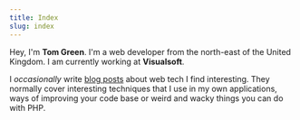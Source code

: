```yaml
---
title: Index
slug: index
---
```




Hey, I'm **Tom Green**. I'm a web developer from the north-east of the United Kingdom. I am currently working at **Visualsoft**.

I _occasionally_ write [blog posts](/posts) about web tech I find interesting. They normally cover interesting techniques that I use in my own applications, ways of improving your code base or weird and wacky things you can do with PHP.

